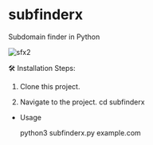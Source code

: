 # subfinderx
Subdomain finder in Python

![sfx2](https://user-images.githubusercontent.com/70707788/200114673-6b09fea1-d785-46b1-9fb1-25ad07774e3f.png)

🛠️ Installation Steps:

1. Clone this project.

2. Navigate to the project.
   cd subfinderx
   
* Usage

  python3 subfinderx.py example.com
